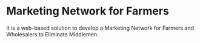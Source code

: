# Marketing Network for Farmers
It is a web-based solution to develop a Marketing Network for Farmers and Wholesalers to Eliminate Middlemen.
